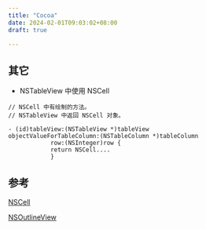 ```yaml
---
title: "Cocoa"
date: 2024-02-01T09:03:02+08:00
draft: true

---
```


## 其它

* NSTableView 中使用 NSCell

```
// NSCell 中有绘制的方法。
// NSTableView 中返回 NSCell 对象。

- (id)tableView:(NSTableView *)tableView 
objectValueForTableColumn:(NSTableColumn *)tableColumn 
            row:(NSInteger)row {
            return NSCell....
            }
```

## 参考

[NSCell](https://comelearncocoawithme.blogspot.com/2011/09/custom-cells-in-nstableview-part-1.html)

[NSOutlineView](https://www.jianshu.com/p/80772f759989)
